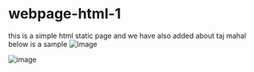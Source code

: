# webpage-html-1

this is a simple html static page and we have also added about taj mahal <br>
below is a sample
![image](https://user-images.githubusercontent.com/73420718/97108265-6528c700-16f2-11eb-949a-e1a50616fdfa.png)

![image](https://user-images.githubusercontent.com/73420718/97108331-db2d2e00-16f2-11eb-9e76-2732ee60352d.png)
